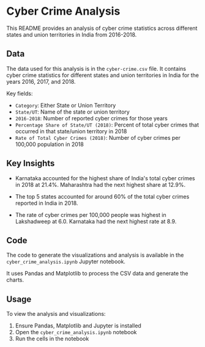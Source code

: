 
# Cyber Crime Analysis 

This README provides an analysis of cyber crime statistics across different states and union territories in India from 2016-2018.

## Data

The data used for this analysis is in the `cyber-crime.csv` file. It contains cyber crime statistics for different states and union territories in India for the years 2016, 2017, and 2018.

Key fields:

- `Category`: Either State or Union Territory
- `State/UT`: Name of the state or union territory   
- `2016-2018`: Number of reported cyber crimes for those years
- `Percentage Share of State/UT (2018)`: Percent of total cyber crimes that occurred in that state/union territory in 2018 
- `Rate of Total Cyber Crimes (2018)`: Number of cyber crimes per 100,000 population in 2018

## Key Insights   

- Karnataka accounted for the highest share of India's total cyber crimes in 2018 at 21.4%. Maharashtra had the next highest share at 12.9%.

- The top 5 states accounted for around 60% of the total cyber crimes reported in India in 2018.     

- The rate of cyber crimes per 100,000 people was highest in Lakshadweep at 6.0. Karnataka had the next highest rate at 8.9.

## Code

The code to generate the visualizations and analysis is available in the `cyber_crime_analysis.ipynb` Jupyter notebook.    

It uses Pandas and Matplotlib to process the CSV data and generate the charts.

## Usage  

To view the analysis and visualizations:

1. Ensure Pandas, Matplotlib and Jupyter is installed
2. Open the `cyber_crime_analysis.ipynb` notebook    
3. Run the cells in the notebook

